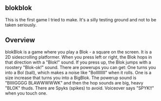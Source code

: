 ## blokblok

This is the first game I tried to make. It's a silly testing ground and not to be taken seriously.

## Overview

blokBlok is a game where you play a Blok - a square on the screen. It is a 2D sidescrolling platformer. When you press left or right, the Blok hops in that direction with a "Blok!" sound. If you press up, the Blok jumps with a roostery "Blok-ok!" sound. 
There are powerups you can get:
One turns you into a Bol (ball), which makes a noise like "Bolllllllll" when it rolls.
One is a size increase that turns you into a BigBlok. The powerup sound is "BIIIIGGGG BLAWWWWWK" and then the hop sounds are big, heavy "BLOK" thuds.
There are Spyks (spikes) to avoid. Voiceover says "SPYK!!" when you touch one.
